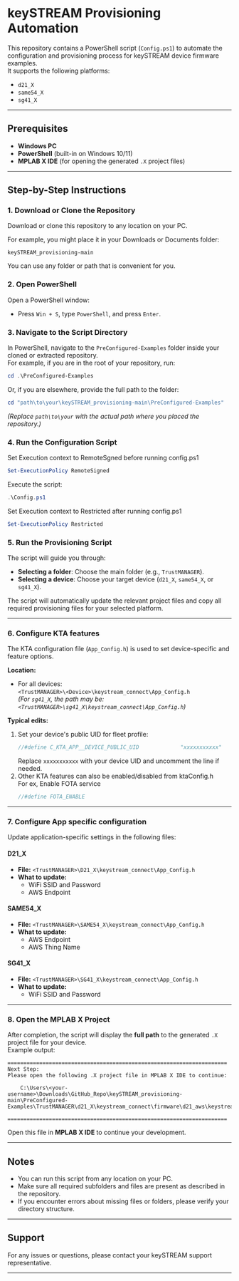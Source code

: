 # keySTREAM Provisioning Automation

This repository contains a PowerShell script (`Config.ps1`) to automate the configuration and provisioning process for keySTREAM device firmware examples.  
It supports the following platforms:
- `d21_X`
- `same54_X`
- `sg41_X`

---

## Prerequisites

- **Windows PC**
- **PowerShell** (built-in on Windows 10/11)
- **MPLAB X IDE** (for opening the generated `.X` project files)

---

## Step-by-Step Instructions

### 1. Download or Clone the Repository

Download or clone this repository to any location on your PC.

For example, you might place it in your Downloads or Documents folder:
```
keySTREAM_provisioning-main
```
You can use any folder or path that is convenient for you.
### 2. Open PowerShell

Open a PowerShell window:
- Press `Win + S`, type `PowerShell`, and press `Enter`.
### 3. Navigate to the Script Directory

In PowerShell, navigate to the `PreConfigured-Examples` folder inside your cloned or extracted repository.  
For example, if you are in the root of your repository, run:

```powershell
cd .\PreConfigured-Examples
```

Or, if you are elsewhere, provide the full path to the folder:

```powershell
cd "path\to\your\keySTREAM_provisioning-main\PreConfigured-Examples"
```

*(Replace `path\to\your` with the actual path where you placed the repository.)*

### 4. Run the Configuration Script

Set Execution context to RemoteSgned before running config.ps1
```powershell
Set-ExecutionPolicy RemoteSigned
```
Execute the script:
```powershell
.\Config.ps1
```
Set Execution context to Restricted after running config.ps1
```powershell
Set-ExecutionPolicy Restricted
```

### 5. Run the Provisioning Script

The script will guide you through:

- **Selecting a folder**: Choose the main folder (e.g., `TrustMANAGER`).
- **Selecting a device**: Choose your target device (`d21_X`, `same54_X`, or `sg41_X`).

The script will automatically update the relevant project files and copy all required provisioning files for your selected platform.

---

### 6. Configure KTA features

The KTA configuration file (`App_Config.h`) is used to set device-specific and feature options.

**Location:**  
- For all devices:  
  `<TrustMANAGER>\<Device>\keystream_connect\App_Config.h`  
  *(For `sg41_X`, the path may be: `<TrustMANAGER>\sg41_X\keystream_connect\App_Config.h`)*

**Typical edits:**
1. Set your device's public UID for fleet profile:
    ```c
    //#define C_KTA_APP__DEVICE_PUBLIC_UID             "xxxxxxxxxxx"
    ```
    Replace `xxxxxxxxxxx` with your device UID and uncomment the line if needed.
2. Other KTA features can also be enabled/disabled from ktaConfig.h<br> For ex, Enable FOTA service
   ```c
   //#define FOTA_ENABLE
   ``` 
---

### 7. Configure App specific configuration

Update application-specific settings in the following files:

#### D21_X
- **File:** `<TrustMANAGER>\D21_X\keystream_connect\App_Config.h`
- **What to update:**  
  - WiFi SSID and Password  
  - AWS Endpoint

#### SAME54_X
- **File:** `<TrustMANAGER>\SAME54_X\keystream_connect\App_Config.h`
- **What to update:**  
  - AWS Endpoint
  - AWS Thing Name

#### SG41_X
- **File:** `<TrustMANAGER>\SG41_X\keystream_connect\App_Config.h`
- **What to update:**  
  - WiFi SSID and Password

---

### 8. Open the MPLAB X Project

After completion, the script will display the **full path** to the generated `.X` project file for your device.  
Example output:
```
=====================================================================
Next Step:
Please open the following .X project file in MPLAB X IDE to continue:

    C:\Users\<your-username>\Downloads\GitHub_Repo\keySTREAM_provisioning-main\PreConfigured-Examples\TrustMANAGER\d21_X\keystream_connect\firmware\d21_aws\keystream_aws_d21.X

=====================================================================
```
Open this file in **MPLAB X IDE** to continue your development.

---

## Notes

- You can run this script from any location on your PC.
- Make sure all required subfolders and files are present as described in the repository.
- If you encounter errors about missing files or folders, please verify your directory structure.

---

## Support

For any issues or questions, please contact your keySTREAM support representative.

---